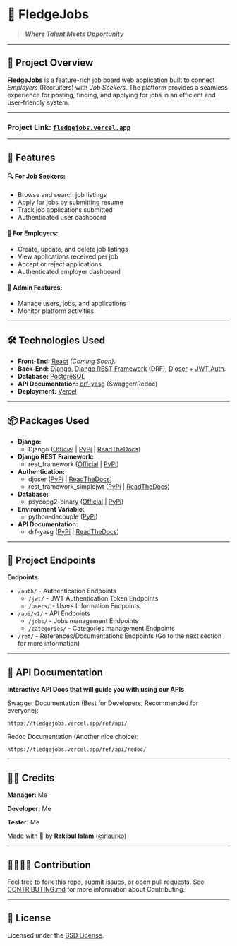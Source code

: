# :briefcase: FledgeJobs

> ***Where Talent Meets Opportunity***

---

## :dart: Project Overview
**FledgeJobs** is a feature-rich job board web application built to connect *Employers* (Recruiters) with *Job Seekers*. The platform provides a seamless experience for posting, finding, and applying for jobs in an efficient and user-friendly system.

---

### Project Link: [`fledgejobs.vercel.app`](https://fledgejobs.vercel.app/)

---

## :gem: Features
#### :mag: For Job Seekers:
- Browse and search job listings
- Apply for jobs by submitting resume
- Track job applications submitted
- Authenticated user dashboard

#### :memo: For Employers:
- Create, update, and delete job listings
- View applications received per job
- Accept or reject applications
- Authenticated employer dashboard

#### :construction_worker: Admin Features:
- Manage users, jobs, and applications
- Monitor platform activities

---

## 🛠️ Technologies Used
- **Front-End:** [React](https://react.dev) *(Coming Soon)*.
- **Back-End:** [Django](https://www.djangoproject.com), [Django REST Framework](https://www.django-rest-framework.org) (DRF), [Djoser](https://djoser.readthedocs.io/) + [JWT Auth](https://djoser.readthedocs.io/en/latest/authentication_backends.html#json-web-token-authentication).
- **Database:** [PostgreSQL](https://www.postgresql.org/)
- **API Documentation:** [drf-yasg](https://drf-yasg.readthedocs.io/) (Swagger/Redoc)
- **Deployment:** [Vercel](https://vercel.com/)

---
## 📦 Packages Used
- **Django:**
    - Django ([Official](https://www.djangoproject.com/) | [PyPi](https://pypi.org/project/Django/) | [ReadTheDocs](https://django.readthedocs.io/en/stable/))
- **Django REST Framework:**
    - rest_framework ([Official](https://www.django-rest-framework.org/) | [PyPi](https://pypi.org/project/djangorestframework/))
- **Authentication:**
    - djoser ([PyPi](https://pypi.org/project/djoser/) | [ReadTheDocs](https://djoser.readthedocs.io/en/latest/))
    - rest_framework_simplejwt ([PyPi](https://pypi.org/project/djangorestframework-simplejwt/) | [ReadTheDocs](https://django-rest-framework-simplejwt.readthedocs.io/en/latest/))
- **Database:**
    - psycopg2-binary ([Official](https://www.psycopg.org/docs/) | [PyPi](https://pypi.org/project/psycopg2-binary/))
- **Environment Variable:**
    -  python-decouple ([PyPi](https://pypi.org/project/python-decouple/))
- **API Documentation:**
    - drf-yasg ([PyPi](https://pypi.org/project/drf-yasg/) | [ReadTheDocs](https://drf-yasg.readthedocs.io/en/stable/))

---

## 🔗 Project Endpoints

**Endpoints:**
- `/auth/` - Authentication Endpoints
    - `/jwt/` - JWT Authentication Token Endpoints
    - `/users/` - Users Information Endpoints
- `/api/v1/` - API Endpoints
    - `/jobs/` - Jobs management Endpoints
    - `/categories/` - Categories management Endpoints
- `/ref/` - References/Documentations Endpoints (Go to the next section for more information)

---

## 📄 API Documentation
**Interactive API Docs that will guide you with using our APIs**

Swagger Documentation (Best for Developers, Recommended for everyone):
```
https://fledgejobs.vercel.app/ref/api/
```
Redoc Documentation (Another nice choice):
```
https://fledgejobs.vercel.app/ref/api/redoc/
```

---

## 👨‍💻 Credits
**Manager:** Me

**Developer:** Me

**Tester:** Me

Made with 💙 by **Rakibul Islam** ([@riaurko](https://github.com/riaurko))

---

## 🫱🏽‍🫲🏼 Contribution
Feel free to fork this repo, submit issues, or open pull requests. See [CONTRIBUTING.md](./CONTRIBUTING.md) for more information about Contributing.

---

## 📜 License
Licensed under the [BSD License](LICENSE).

